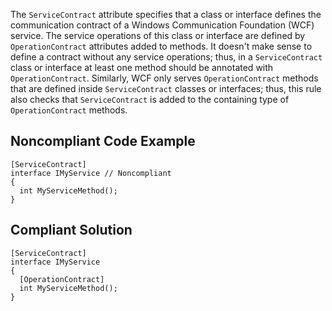 
The `ServiceContract` attribute specifies that a class or interface defines the communication contract of a Windows Communication Foundation (WCF) service. The service operations of this class or interface are defined by `OperationContract` attributes added to methods. It doesn't make sense to define a contract without any service operations; thus, in a `ServiceContract` class or interface at least one method should be annotated with `OperationContract`. Similarly, WCF only serves `OperationContract` methods that are defined inside `ServiceContract` classes or interfaces; thus, this rule also checks that `ServiceContract` is added to the containing type of `OperationContract` methods.

## Noncompliant Code Example


    [ServiceContract]
    interface IMyService // Noncompliant
    {
      int MyServiceMethod();
    }


## Compliant Solution


    [ServiceContract]
    interface IMyService
    {
      [OperationContract]
      int MyServiceMethod();
    }

